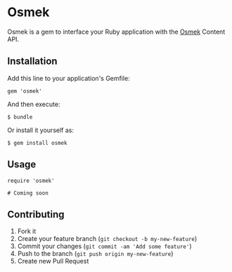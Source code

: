 # Osmek

Osmek is a gem to interface your Ruby application with the [Osmek](http://osmek.com) Content API.

## Installation

Add this line to your application's Gemfile:

    gem 'osmek'

And then execute:

    $ bundle

Or install it yourself as:

    $ gem install osmek

## Usage

    require 'osmek'

    # Coming soon

## Contributing

1. Fork it
2. Create your feature branch (`git checkout -b my-new-feature`)
3. Commit your changes (`git commit -am 'Add some feature'`)
4. Push to the branch (`git push origin my-new-feature`)
5. Create new Pull Request
